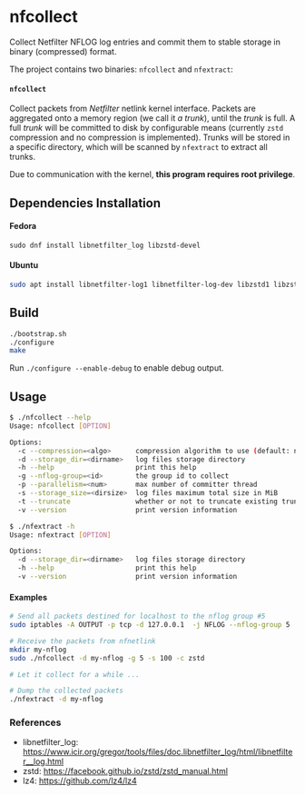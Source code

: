 # nfcollect

Collect Netfilter NFLOG log entries and commit them to stable storage in binary (compressed) format.

The project contains two binaries: `nfcollect` and `nfextract`:

#### `nfcollect`

Collect packets from *Netfilter* netlink kernel interface.  Packets are
aggregated onto a memory region (we call it *a trunk*), until the *trunk* is full.
A full *trunk* will be committed to disk by configurable means (currently `zstd`
compression and no compression is implemented).  Trunks will be stored in a
specific directory, which will be scanned by `nfextract` to extract all trunks.

Due to communication with the kernel, **this program requires root privilege**.

## Dependencies Installation

#### Fedora

```
sudo dnf install libnetfilter_log libzstd-devel
```

#### Ubuntu

```bash
sudo apt install libnetfilter-log1 libnetfilter-log-dev libzstd1 libzstd1-dev
```

## Build

```bash
./bootstrap.sh
./configure
make
```

Run `./configure --enable-debug` to enable debug output.

## Usage

``` bash
$ ./nfcollect --help
Usage: nfcollect [OPTION]

Options:
  -c --compression=<algo>      compression algorithm to use (default: no compression)
  -d --storage_dir=<dirname>   log files storage directory
  -h --help                    print this help
  -g --nflog-group=<id>        the group id to collect
  -p --parallelism=<num>       max number of committer thread
  -s --storage_size=<dirsize>  log files maximum total size in MiB
  -t --truncate                whether or not to truncate existing trunks (default: no)
  -v --version                 print version information

$ ./nfextract -h     
Usage: nfextract [OPTION]

Options:
  -d --storage_dir=<dirname>   log files storage directory
  -h --help                    print this help
  -v --version                 print version information
```

#### Examples

```bash
# Send all packets destined for localhost to the nflog group #5
sudo iptables -A OUTPUT -p tcp -d 127.0.0.1  -j NFLOG --nflog-group 5

# Receive the packets from nfnetlink
mkdir my-nflog
sudo ./nfcollect -d my-nflog -g 5 -s 100 -c zstd

# Let it collect for a while ...

# Dump the collected packets
./nfextract -d my-nflog
```


### References

* libnetfilter_log: https://www.icir.org/gregor/tools/files/doc.libnetfilter_log/html/libnetfilter__log.html
* zstd: https://facebook.github.io/zstd/zstd_manual.html
* lz4: https://github.com/lz4/lz4
